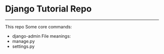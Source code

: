 # Django Tutorial Repo
---
This repo
Some core commands:
* django-admin
File meanings:
* manage.py
* settings.py